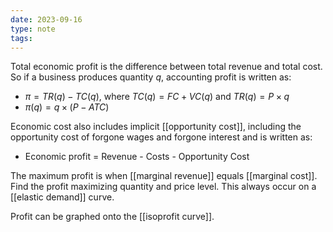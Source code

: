 ```yaml
---
date: 2023-09-16
type: note
tags: 
---
```


Total economic profit is the difference between total revenue and total cost. So if a business produces quantity $q$, accounting profit is written as:
- $\pi = TR(q) - TC(q)$, where $TC(q) = FC + VC(q)$ and $TR(q) = P \times q$
- $\pi(q) = q \times (P-ATC)$

Economic cost also includes implicit [[opportunity cost]], including the opportunity cost of forgone wages and forgone interest and is written as:
- Economic profit = Revenue - Costs - Opportunity Cost

The maximum profit is when [[marginal revenue]] equals [[marginal cost]]. Find the profit maximizing quantity and price level. This always occur on a [[elastic demand]] curve.

Profit can be graphed onto the [[isoprofit curve]].
